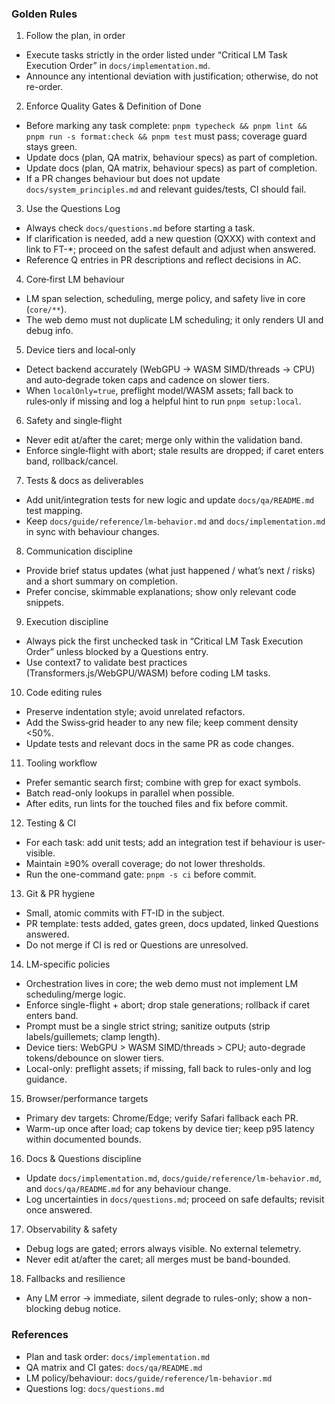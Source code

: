 <!--══════════════════════════════════════════════════════════
  ╔══════════════════════════════════════════════════════════════╗
  ║  ░  C U R S O R   W O R K S P A C E   R U L E S  ░░░░░░░░░░  ║
  ║                                                              ║
  ║   House directives for Cursor's AI to follow in this repo.   ║
  ║   Encodes task order, quality gates, LM policy, and Q&A.     ║
  ║                                                              ║
  ╚══════════════════════════════════════════════════════════════╝
    • WHAT ▸ Ensure consistent execution across sessions
    • WHY  ▸ Avoid drift; keep behaviour predictable + testable
    • HOW  ▸ Read these rules first; consult linked docs
-->

### Golden Rules

1. Follow the plan, in order

- Execute tasks strictly in the order listed under “Critical LM Task Execution Order” in `docs/implementation.md`.
- Announce any intentional deviation with justification; otherwise, do not re-order.

2. Enforce Quality Gates & Definition of Done

- Before marking any task complete: `pnpm typecheck && pnpm lint && pnpm run -s format:check && pnpm test` must pass; coverage guard stays green.
- Update docs (plan, QA matrix, behaviour specs) as part of completion.
- Update docs (plan, QA matrix, behaviour specs) as part of completion.
- If a PR changes behaviour but does not update `docs/system_principles.md` and relevant guides/tests, CI should fail.

3. Use the Questions Log

- Always check `docs/questions.md` before starting a task.
- If clarification is needed, add a new question (QXXX) with context and link to FT-\*; proceed on the safest default and adjust when answered.
- Reference Q entries in PR descriptions and reflect decisions in AC.

4. Core‑first LM behaviour

- LM span selection, scheduling, merge policy, and safety live in core (`core/**`).
- The web demo must not duplicate LM scheduling; it only renders UI and debug info.

5. Device tiers and local‑only

- Detect backend accurately (WebGPU → WASM SIMD/threads → CPU) and auto‑degrade token caps and cadence on slower tiers.
- When `localOnly=true`, preflight model/WASM assets; fall back to rules‑only if missing and log a helpful hint to run `pnpm setup:local`.

6. Safety and single‑flight

- Never edit at/after the caret; merge only within the validation band.
- Enforce single‑flight with abort; stale results are dropped; if caret enters band, rollback/cancel.

7. Tests & docs as deliverables

- Add unit/integration tests for new logic and update `docs/qa/README.md` test mapping.
- Keep `docs/guide/reference/lm-behavior.md` and `docs/implementation.md` in sync with behaviour changes.

8. Communication discipline

- Provide brief status updates (what just happened / what’s next / risks) and a short summary on completion.
- Prefer concise, skimmable explanations; show only relevant code snippets.

9. Execution discipline

- Always pick the first unchecked task in “Critical LM Task Execution Order” unless blocked by a Questions entry.
- Use context7 to validate best practices (Transformers.js/WebGPU/WASM) before coding LM tasks.

10. Code editing rules

- Preserve indentation style; avoid unrelated refactors.
- Add the Swiss‑grid header to any new file; keep comment density <50%.
- Update tests and relevant docs in the same PR as code changes.

11. Tooling workflow

- Prefer semantic search first; combine with grep for exact symbols.
- Batch read-only lookups in parallel when possible.
- After edits, run lints for the touched files and fix before commit.

12. Testing & CI

- For each task: add unit tests; add an integration test if behaviour is user-visible.
- Maintain ≥90% overall coverage; do not lower thresholds.
- Run the one-command gate: `pnpm -s ci` before commit.

13. Git & PR hygiene

- Small, atomic commits with FT-ID in the subject.
- PR template: tests added, gates green, docs updated, linked Questions answered.
- Do not merge if CI is red or Questions are unresolved.

14. LM-specific policies

- Orchestration lives in core; the web demo must not implement LM scheduling/merge logic.
- Enforce single-flight + abort; drop stale generations; rollback if caret enters band.
- Prompt must be a single strict string; sanitize outputs (strip labels/guillemets; clamp length).
- Device tiers: WebGPU > WASM SIMD/threads > CPU; auto-degrade tokens/debounce on slower tiers.
- Local-only: preflight assets; if missing, fall back to rules-only and log guidance.

15. Browser/performance targets

- Primary dev targets: Chrome/Edge; verify Safari fallback each PR.
- Warm-up once after load; cap tokens by device tier; keep p95 latency within documented bounds.

16. Docs & Questions discipline

- Update `docs/implementation.md`, `docs/guide/reference/lm-behavior.md`, and `docs/qa/README.md` for any behaviour change.
- Log uncertainties in `docs/questions.md`; proceed on safe defaults; revisit once answered.

17. Observability & safety

- Debug logs are gated; errors always visible. No external telemetry.
- Never edit at/after the caret; all merges must be band-bounded.

18. Fallbacks and resilience

- Any LM error → immediate, silent degrade to rules-only; show a non-blocking debug notice.

### References

- Plan and task order: `docs/implementation.md`
- QA matrix and CI gates: `docs/qa/README.md`
- LM policy/behaviour: `docs/guide/reference/lm-behavior.md`
- Questions log: `docs/questions.md`
